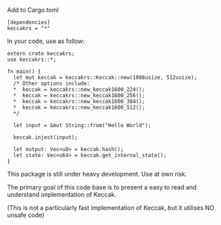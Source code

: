 Add to Cargo.toml

    [dependencies]
    keccakrs = "*"

In your code, use as follow:

    extern crate keccakrs;
    use keccakrs::*;

    fn main() {
      let mut keccak = keccakrs::Keccak::new(1088usize, 512usize);
      /* Other options include:
      *  keccak = keccakrs::new_keccak1600_224();
      *  keccak = keccakrs::new_keccak1600_256();
      *  keccak = keccakrs::new_keccak1600_384();
      *  keccak = keccakrs::new_keccak1600_512();
      */

      let input = &mut String::from("Hello World");
      
      keccak.injest(input);

      let output: Vec<u8> = keccak.hash();
      let state: Vec<u64> = keccak.get_internal_state();
    }

This package is still under heavy development. Use at own risk.

The primary goal of this code base is to present a easy to read and understand implementation of Keccak.

(This is not a particularly fast implementation of Keccak, but it utilises NO unsafe code)
